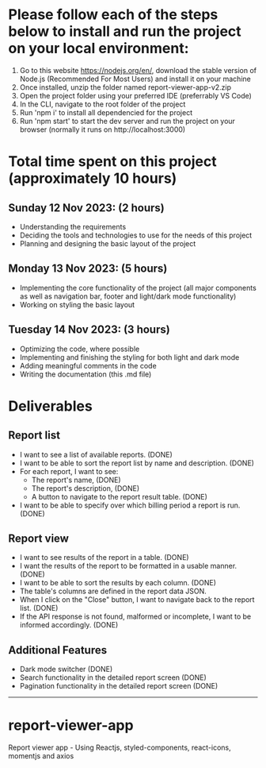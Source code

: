 # Please follow each of the steps below to install and run the project on your local environment:

1. Go to this website https://nodejs.org/en/, download the stable version of Node.js (Recommended For Most Users) and install it on your machine
2. Once installed, unzip the folder named report-viewer-app-v2.zip
3. Open the project folder using your preferred IDE (preferrably VS Code)
4. In the CLI, navigate to the root folder of the project
5. Run 'npm i' to install all dependencied for the project
6. Run 'npm start' to start the dev server and run the project on your browser (normally it runs on http://localhost:3000)

# Total time spent on this project (approximately 10 hours)

## Sunday 12 Nov 2023: (2 hours)
- Understanding the requirements
- Deciding the tools and technologies to use for the needs of this project
- Planning and designing the basic layout of the project
  
## Monday 13 Nov 2023: (5 hours)
- Implementing the core functionality of the project (all major components as well as navigation bar, footer and light/dark mode functionality) 
- Working on styling the basic layout

## Tuesday 14 Nov 2023: (3 hours)
- Optimizing the code, where possible
- Implementing and finishing the styling for both light and dark mode
- Adding meaningful comments in the code
- Writing the documentation (this .md file)

# Deliverables
## Report list
- I want to see a list of available reports. (DONE)
- I want to be able to sort the report list by name and description. (DONE)
- For each report, I want to see:
  - The report's name, (DONE)
  - The report's description, (DONE)
  - A button to navigate to the report result table. (DONE)
- I want to be able to specify over which billing period a report is run. (DONE)

## Report view
- I want to see results of the report in a table. (DONE)
- I want the results of the report to be formatted in a usable manner. (DONE)
- I want to be able to sort the results by each column. (DONE)
- The table's columns are defined in the report data JSON.
- When I click on the "Close" button, I want to navigate back to the report list. (DONE)
- If the API response is not found, malformed or incomplete, I want to be informed accordingly. (DONE)

## Additional Features
- Dark mode switcher (DONE)
- Search functionality in the detailed report screen (DONE)
- Pagination functionality in the detailed report screen (DONE)
-------------------
# report-viewer-app
Report viewer app - Using Reactjs, styled-components, react-icons, momentjs and axios
